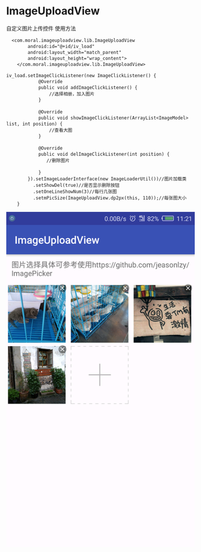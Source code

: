 # ImageUploadView
自定义图片上传控件
使用方法
```
  <com.moral.imageuploadview.lib.ImageUploadView
        android:id="@+id/iv_load"
        android:layout_width="match_parent"
        android:layout_height="wrap_content">
    </com.moral.imageuploadview.lib.ImageUploadView>
```

```
iv_load.setImageClickListener(new ImageClickListener() {
            @Override
            public void addImageClickListener() {
                //选择相册，加入图片
            }

            @Override
            public void showImageClickListener(ArrayList<ImageModel> list, int position) {
                //查看大图
            }

            @Override
            public void delImageClickListener(int position) {
               //删除图片

            }
        }).setImageLoaderInterface(new ImageLoaderUtil())//图片加载类
          .setShowDel(true)//是否显示删除按钮
          .setOneLineShowNum(3)//每行几张图
          .setmPicSize(ImageUploadView.dp2px(this, 110));//每张图大小
    }
```
![](https://github.com/shuijilove/ImageUploadView/blob/master/sreenshot/Screenshot_2017-05-05-11-21-25.png)  
